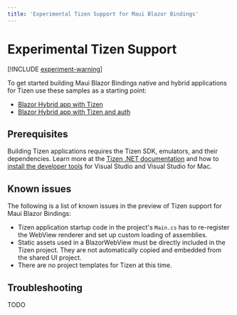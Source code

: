 ```yaml
---
title: 'Experimental Tizen Support for Maui Blazor Bindings'
---
```


# Experimental Tizen Support

[!INCLUDE [experiment-warning](../includes/experiment-warning.md)]

To get started building Maui Blazor Bindings native and hybrid applications for Tizen use these samples as a starting point:

* [Blazor Hybrid app with Tizen](https://github.com/xamarin/MobileBlazorBindings/tree/master/samples/HybridApp/HybridApp.Tizen)
* [Blazor Hybrid app with Tizen and auth](https://github.com/xamarin/MobileBlazorBindings/tree/master/samples/HybridAuthSample/HybridAuthApp.Tizen)

## Prerequisites

Building Tizen applications requires the Tizen SDK, emulators, and their dependencies. Learn more at the [Tizen .NET documentation](https://docs.microsoft.com/xamarin/xamarin-forms/platform/other/tizen) and how to [install the developer tools](https://developer.tizen.org/development/tizen-extensions-visual-studio-family) for Visual Studio and Visual Studio for Mac.

## Known issues

The following is a list of known issues in the preview of Tizen support for Maui Blazor Bindings:

* Tizen application startup code in the project's `Main.cs` has to re-register the WebView renderer and set up custom loading of assemblies.
* Static assets used in a BlazorWebView must be directly included in the Tizen project. They are not automatically copied and embedded from the shared UI project.
* There are no project templates for Tizen at this time.

## Troubleshooting

TODO
